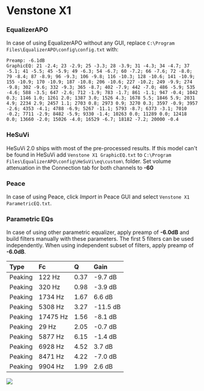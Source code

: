# Venstone X1

### EqualizerAPO
In case of using EqualizerAPO without any GUI, replace `C:\Program Files\EqualizerAPO\config\config.txt`
with:
```
Preamp: -6.1dB
GraphicEQ: 21 -2.4; 23 -2.9; 25 -3.3; 28 -3.9; 31 -4.3; 34 -4.7; 37 -5.1; 41 -5.5; 45 -5.9; 49 -6.3; 54 -6.7; 60 -7.2; 66 -7.6; 72 -8.0; 79 -8.4; 87 -8.9; 96 -9.3; 106 -9.8; 116 -10.3; 128 -10.6; 141 -10.9; 155 -10.9; 170 -10.9; 187 -10.8; 206 -10.6; 227 -10.2; 249 -9.9; 274 -9.8; 302 -9.6; 332 -9.3; 365 -8.7; 402 -7.9; 442 -7.0; 486 -5.9; 535 -4.6; 588 -3.5; 647 -2.6; 712 -1.9; 783 -1.7; 861 -1.1; 947 -0.4; 1042 0.3; 1146 1.0; 1261 2.0; 1387 3.0; 1526 4.3; 1678 5.5; 1846 5.9; 2031 4.9; 2234 2.9; 2457 1.1; 2703 0.8; 2973 0.9; 3270 0.3; 3597 -0.9; 3957 -2.6; 4353 -4.1; 4788 -6.9; 5267 -11.1; 5793 -8.7; 6373 -3.1; 7010 -0.2; 7711 -2.9; 8482 -5.9; 9330 -1.4; 10263 0.0; 11289 0.0; 12418 0.0; 13660 -2.0; 15026 -4.0; 16529 -6.7; 18182 -7.2; 20000 -0.4
```

### HeSuVi
HeSuVi 2.0 ships with most of the pre-processed results. If this model can't be found in HeSuVi add
`Venstone X1 GraphicEQ.txt` to `C:\Program Files\EqualizerAPO\config\HeSuVi\eq\custom\` folder.
Set volume attenuation in the Connection tab for both channels to **-60**

### Peace
In case of using Peace, click *Import* in Peace GUI and select `Venstone X1 ParametricEQ.txt`.

### Parametric EQs
In case of using other parametric equalizer, apply preamp of **-6.0dB** and build filters manually
with these parameters. The first 5 filters can be used independently.
When using independent subset of filters, apply preamp of **-6.0dB**.

| Type    | Fc       |    Q | Gain     |
|:--------|:---------|:-----|:---------|
| Peaking | 122 Hz   | 0.37 | -9.7 dB  |
| Peaking | 320 Hz   | 0.98 | -3.9 dB  |
| Peaking | 1734 Hz  | 1.67 | 6.6 dB   |
| Peaking | 5308 Hz  | 3.27 | -11.5 dB |
| Peaking | 17475 Hz | 1.56 | -8.1 dB  |
| Peaking | 29 Hz    | 2.05 | -0.7 dB  |
| Peaking | 5877 Hz  | 6.15 | -1.4 dB  |
| Peaking | 6928 Hz  | 4.52 | 3.7 dB   |
| Peaking | 8471 Hz  | 4.22 | -7.0 dB  |
| Peaking | 9904 Hz  | 1.99 | 2.6 dB   |

![](https://raw.githubusercontent.com/jaakkopasanen/AutoEq/master/results/rtings/avg/Venstone%20X1/Venstone%20X1.png)